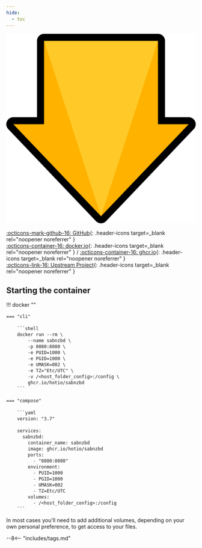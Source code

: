 ```yaml
---
hide:
  - toc
---
```


<div class="image-logo"><img src="/img/image-logos/sabnzbd.svg" alt="logo"></div>

[:octicons-mark-github-16: GitHub](https://github.com/hotio/sabnzbd){: .header-icons target=_blank rel="noopener noreferrer" }  
[:octicons-container-16: docker.io](https://hub.docker.com/r/hotio/sabnzbd){: .header-icons target=_blank rel="noopener noreferrer" }
 / [:octicons-container-16: ghcr.io](https://github.com/orgs/hotio/packages/container/package/sabnzbd){: .header-icons target=_blank rel="noopener noreferrer" }  
[:octicons-link-16: Upstream Project](https://github.com/sabnzbd/sabnzbd){: .header-icons target=_blank rel="noopener noreferrer" }  

## Starting the container

!!! docker ""

    === "cli"

        ```shell
        docker run --rm \
            --name sabnzbd \
            -p 8080:8080 \
            -e PUID=1000 \
            -e PGID=1000 \
            -e UMASK=002 \
            -e TZ="Etc/UTC" \
            -v /<host_folder_config>:/config \
            ghcr.io/hotio/sabnzbd
        ```

    === "compose"

        ```yaml
        version: "3.7"

        services:
          sabnzbd:
            container_name: sabnzbd
            image: ghcr.io/hotio/sabnzbd
            ports:
              - "8080:8080"
            environment:
              - PUID=1000
              - PGID=1000
              - UMASK=002
              - TZ=Etc/UTC
            volumes:
              - /<host_folder_config>:/config
        ```

In most cases you'll need to add additional volumes, depending on your own personal preference, to get access to your files.

--8<-- "includes/tags.md"

